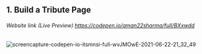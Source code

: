 ## 1. Build a Tribute Page
###### Website link (Live Preview) https://codepen.io/aman22sharma/full/BXxwdd

![screencapture-codepen-io-itsmnsi-full-wvJMOwE-2021-06-22-21_32_49](https://user-images.githubusercontent.com/36513491/123118398-39680780-d460-11eb-8cb2-7fa07b0cefc8.png)

